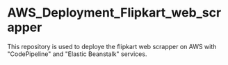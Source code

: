 # AWS_Deployment_Flipkart_web_scrapper

This repository is used to deploye the flipkart web scrapper on AWS with "CodePipeline" and "Elastic Beanstalk" services.
